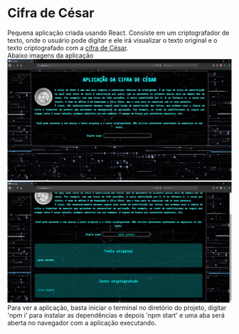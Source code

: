 <h1>Cifra de César</h1>
Pequena aplicação criada usando React. Consiste em um criptografador de texto, onde o usuário pode digitar e ele irá visualizar o texto original e o texto criptografado com a <a href="https://pt.wikipedia.org/wiki/Cifra_de_C%C3%A9sar">cifra de César</a>.
</br>
Abaixo imagens da aplicação
<img src="./public/img/appImg1.png"/>
<img src="./public/img/appImg2.png"/>
</br>
Para ver a aplicação, basta iniciar o terminal no diretório do projeto, digitar 'npm i' para instalar as dependências e depois 'npm start' e uma aba será aberta no navegador com a aplicação executando.
